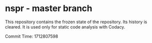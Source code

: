 # nspr - master branch

This repository contains the frozen state of the repository.
Its history is cleared. It is used only for static code
analysis with Codacy.

Commit Time: 1712807598